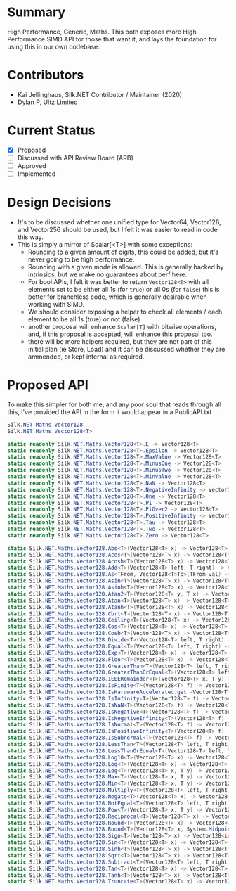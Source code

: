 # Summary
High Performance, Generic, Maths.
This both exposes more High Performance SIMD API for those that want it, and lays the foundation for using this in our own codebase.

# Contributors
- Kai Jellinghaus, Silk.NET Contributor / Maintainer (2020)
- Dylan P, Ultz Limited

# Current Status
- [x] Proposed
- [ ] Discussed with API Review Board (ARB)
- [ ] Approved
- [ ] Implemented

# Design Decisions
- It's to be discussed whether one unified type for Vector64, Vector128, and Vector256 should be used, but I felt it was easier to read in code this way.
- This is simply a mirror of Scalar\[\<T\>\] with some exceptions:
    - Rounding to a given amount of digits, this could be added, but it's never going to be high performance.
    - Rounding with a given mode is allowed. This is generally backed by intrinsics, but we make no guarantees about perf here.
    - For bool APIs, I felt it was better to return `Vector128<T>` with all elements set to be either all 1s (for `true`) or all 0s (for `false`) this is better for branchless code, which is generally desirable when working with SIMD.
    - We should consider exposing a helper to check all elements / each element to be all 1s (true) or not (false)
    - another proposal will enhance `Scalar[T]` with bitwise operations, and, if this proposal is accepted, will enhance this proposal too.
    - there will be more helpers required, but they are not part of this initial plan (ie Store, Load) and it can be discussed whether they are ammended, or kept internal as required.

# Proposed API
To make this simpler for both me, and any poor soul that reads through all this, I've provided the API in the form it would appear in a PublicAPI.txt

```cs
Silk.NET.Maths.Vector128
Silk.NET.Maths.Vector128<T>

static readonly Silk.NET.Maths.Vector128<T>.E -> Vector128<T>
static readonly Silk.NET.Maths.Vector128<T>.Epsilon -> Vector128<T>
static readonly Silk.NET.Maths.Vector128<T>.MaxValue -> Vector128<T>
static readonly Silk.NET.Maths.Vector128<T>.MinusOne -> Vector128<T>
static readonly Silk.NET.Maths.Vector128<T>.MinusTwo -> Vector128<T>
static readonly Silk.NET.Maths.Vector128<T>.MinValue -> Vector128<T>
static readonly Silk.NET.Maths.Vector128<T>.NaN -> Vector128<T>
static readonly Silk.NET.Maths.Vector128<T>.NegativeInfinity -> Vector128<T>
static readonly Silk.NET.Maths.Vector128<T>.One -> Vector128<T>
static readonly Silk.NET.Maths.Vector128<T>.Pi -> Vector128<T>
static readonly Silk.NET.Maths.Vector128<T>.PiOver2 -> Vector128<T>
static readonly Silk.NET.Maths.Vector128<T>.PositiveInfinity -> Vector128<T>
static readonly Silk.NET.Maths.Vector128<T>.Tau -> Vector128<T>
static readonly Silk.NET.Maths.Vector128<T>.Two -> Vector128<T>
static readonly Silk.NET.Maths.Vector128<T>.Zero -> Vector128<T>

static Silk.NET.Maths.Vector128.Abs<T>(Vector128<T> x) -> Vector128<T>
static Silk.NET.Maths.Vector128.Acos<T>(Vector128<T> x) -> Vector128<T>
static Silk.NET.Maths.Vector128.Acosh<T>(Vector128<T> x) -> Vector128<T>
static Silk.NET.Maths.Vector128.Add<T>(Vector128<T> left, T right) -> Vector128<T>
static Silk.NET.Maths.Vector128.As<TFrom, Vector128<T>To>(TFrom val) -> Vector128<T>To
static Silk.NET.Maths.Vector128.Asin<T>(Vector128<T> x) -> Vector128<T>
static Silk.NET.Maths.Vector128.Asinh<T>(Vector128<T> x) -> Vector128<T>
static Silk.NET.Maths.Vector128.Atan2<T>(Vector128<T> y, T x) -> Vector128<T>
static Silk.NET.Maths.Vector128.Atan<T>(Vector128<T> x) -> Vector128<T>
static Silk.NET.Maths.Vector128.Atanh<T>(Vector128<T> x) -> Vector128<T>
static Silk.NET.Maths.Vector128.Cbrt<T>(Vector128<T> x) -> Vector128<T>
static Silk.NET.Maths.Vector128.Ceiling<T>(Vector128<T> x) -> Vector128<T>
static Silk.NET.Maths.Vector128.Cos<T>(Vector128<T> x) -> Vector128<T>
static Silk.NET.Maths.Vector128.Cosh<T>(Vector128<T> x) -> Vector128<T>
static Silk.NET.Maths.Vector128.Divide<T>(Vector128<T> left, T right) -> Vector128<T>
static Silk.NET.Maths.Vector128.Equal<T>(Vector128<T> left, T right) -> Vector128<T>
static Silk.NET.Maths.Vector128.Exp<T>(Vector128<T> x) -> Vector128<T>
static Silk.NET.Maths.Vector128.Floor<T>(Vector128<T> x) -> Vector128<T>
static Silk.NET.Maths.Vector128.GreaterThan<T>(Vector128<T> left, T right) -> Vector128<T>
static Silk.NET.Maths.Vector128.GreaterThanOrEqual<T>(Vector128<T> left, T right) -> Vector128<T>
static Silk.NET.Maths.Vector128.IEEERemainder<T>(Vector128<T> x, T y) -> Vector128<T>
static Silk.NET.Maths.Vector128.IsFinite<T>(Vector128<T> f) -> Vector128<T>
static Silk.NET.Maths.Vector128.IsHardwareAccelerated.get -Vector128<T> bool
static Silk.NET.Maths.Vector128.IsInfinity<T>(Vector128<T> f) -> Vector128<T>
static Silk.NET.Maths.Vector128.IsNaN<T>(Vector128<T> f) -> Vector128<T>
static Silk.NET.Maths.Vector128.IsNegative<T>(Vector128<T> f) -> Vector128<T>
static Silk.NET.Maths.Vector128.IsNegativeInfinity<T>(Vector128<T> f) -> Vector128<T>
static Silk.NET.Maths.Vector128.IsNormal<T>(Vector128<T> f) -> Vector128<T>
static Silk.NET.Maths.Vector128.IsPositiveInfinity<T>(Vector128<T> f) -> Vector128<T>
static Silk.NET.Maths.Vector128.IsSubnormal<T>(Vector128<T> f) -> Vector128<T>
static Silk.NET.Maths.Vector128.LessThan<T>(Vector128<T> left, T right) -> Vector128<T>
static Silk.NET.Maths.Vector128.LessThanOrEqual<T>(Vector128<T> left, T right) -> Vector128<T>
static Silk.NET.Maths.Vector128.Log10<T>(Vector128<T> x) -> Vector128<T>
static Silk.NET.Maths.Vector128.Log<T>(Vector128<T> x) -> Vector128<T>
static Silk.NET.Maths.Vector128.Log<T>(Vector128<T> x, T y) -> Vector128<T>
static Silk.NET.Maths.Vector128.Max<T>(Vector128<T> x, T y) -> Vector128<T>
static Silk.NET.Maths.Vector128.Min<T>(Vector128<T> x, T y) -> Vector128<T>
static Silk.NET.Maths.Vector128.Multiply<T>(Vector128<T> left, T right) -> Vector128<T>
static Silk.NET.Maths.Vector128.Negate<T>(Vector128<T> x) -> Vector128<T>
static Silk.NET.Maths.Vector128.NotEqual<T>(Vector128<T> left, T right) -> Vector128<T>
static Silk.NET.Maths.Vector128.Pow<T>(Vector128<T> x, T y) -> Vector128<T>
static Silk.NET.Maths.Vector128.Reciprocal<T>(Vector128<T> x) -> Vector128<T>
static Silk.NET.Maths.Vector128.Round<T>(Vector128<T> x) -> Vector128<T>
static Silk.NET.Maths.Vector128.Round<T>(Vector128<T> x, System.MidpointRounding mode) -> Vector128<T>
static Silk.NET.Maths.Vector128.Sign<T>(Vector128<T> x) -> Vector128<int>
static Silk.NET.Maths.Vector128.Sin<T>(Vector128<T> x) -> Vector128<T>
static Silk.NET.Maths.Vector128.Sinh<T>(Vector128<T> x) -> Vector128<T>
static Silk.NET.Maths.Vector128.Sqrt<T>(Vector128<T> x) -> Vector128<T>
static Silk.NET.Maths.Vector128.Subtract<T>(Vector128<T> left, T right) -> Vector128<T>
static Silk.NET.Maths.Vector128.Tan<T>(Vector128<T> x) -> Vector128<T>
static Silk.NET.Maths.Vector128.Tanh<T>(Vector128<T> x) -> Vector128<T>
static Silk.NET.Maths.Vector128.Truncate<T>(Vector128<T> x) -> Vector128<T>

```
